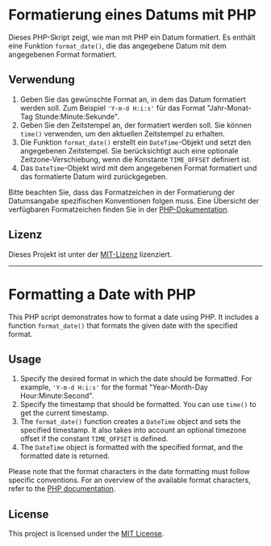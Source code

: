# Formatierung eines Datums mit PHP

Dieses PHP-Skript zeigt, wie man mit PHP ein Datum formatiert. Es enthält eine Funktion `format_date()`, die das angegebene Datum mit dem angegebenen Format formatiert.

## Verwendung

1. Geben Sie das gewünschte Format an, in dem das Datum formatiert werden soll. Zum Beispiel `'Y-m-d H:i:s'` für das Format "Jahr-Monat-Tag Stunde:Minute:Sekunde".
2. Geben Sie den Zeitstempel an, der formatiert werden soll. Sie können `time()` verwenden, um den aktuellen Zeitstempel zu erhalten.
3. Die Funktion `format_date()` erstellt ein `DateTime`-Objekt und setzt den angegebenen Zeitstempel. Sie berücksichtigt auch eine optionale Zeitzone-Verschiebung, wenn die Konstante `TIME_OFFSET` definiert ist.
4. Das `DateTime`-Objekt wird mit dem angegebenen Format formatiert und das formatierte Datum wird zurückgegeben.

Bitte beachten Sie, dass das Formatzeichen in der Formatierung der Datumsangabe spezifischen Konventionen folgen muss. Eine Übersicht der verfügbaren Formatzeichen finden Sie in der [PHP-Dokumentation](https://www.php.net/manual/en/datetime.format.php).

## Lizenz

Dieses Projekt ist unter der [MIT-Lizenz](LICENSE) lizenziert.

----

# Formatting a Date with PHP

This PHP script demonstrates how to format a date using PHP. It includes a function `format_date()` that formats the given date with the specified format.

## Usage

1. Specify the desired format in which the date should be formatted. For example, `'Y-m-d H:i:s'` for the format "Year-Month-Day Hour:Minute:Second".
2. Specify the timestamp that should be formatted. You can use `time()` to get the current timestamp.
3. The `format_date()` function creates a `DateTime` object and sets the specified timestamp. It also takes into account an optional timezone offset if the constant `TIME_OFFSET` is defined.
4. The `DateTime` object is formatted with the specified format, and the formatted date is returned.

Please note that the format characters in the date formatting must follow specific conventions. For an overview of the available format characters, refer to the [PHP documentation](https://www.php.net/manual/en/datetime.format.php).

## License

This project is licensed under the [MIT License](LICENSE).

